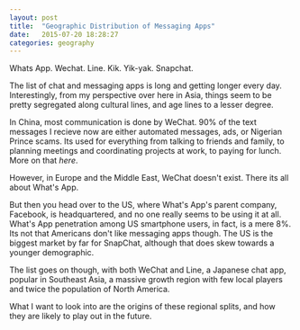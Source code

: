 ```yaml
---
layout: post
title:  "Geographic Distribution of Messaging Apps"
date:   2015-07-20 18:28:27
categories: geography
---
```


Whats App. Wechat. Line. Kik. Yik-yak. Snapchat.

The list of chat and messaging apps is long and getting longer every day. Interestingly, from my perspective over here in Asia, things seem to be pretty segregated along cultural lines, and age lines to a lesser degree. 

In China, most communication is done by WeChat. 90% of the text messages I recieve now are either automated messages, ads, or Nigerian Prince scams. Its used for everything from talking to friends and family, to planning meetings and coordinating projects at work, to paying for lunch. More on that _here_.

However, in Europe and the Middle East, WeChat doesn\'t exist. There its all about What\'s App. 

But then you head over to the US, where What\'s App\'s parent company, Facebook, is headquartered, and no one really seems to be using it at all. What\'s App penetration among US smartphone users, in fact, is a mere 8%. Its not that Americans don\'t like messaging apps though. The US is the biggest market by far for SnapChat, although that does skew towards a younger demographic. 

The list goes on though, with both WeChat and Line, a Japanese chat app, popular in Southeast Asia, a massive growth region with few local players and twice the population of North America. 

What I want to look into are the origins of these regional splits, and how they are likely to play out in the future. 

 